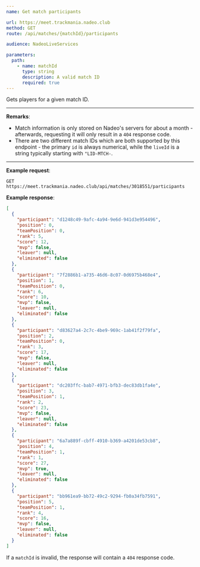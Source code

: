 ```yaml
---
name: Get match participants

url: https://meet.trackmania.nadeo.club
method: GET
route: /api/matches/{matchId}/participants

audience: NadeoLiveServices

parameters:
  path:
    - name: matchId
      type: string
      description: A valid match ID
      required: true
---
```


Gets players for a given match ID.

---

**Remarks**:

- Match information is only stored on Nadeo's servers for about a month - afterwards, requesting it will only result in a `404` response code.
- There are two different match IDs which are both supported by this endpoint - the primary `id` is always numerical, while the `liveId` is a string typically starting with `"LID-MTCH-`.

---

**Example request**:

```plain
GET https://meet.trackmania.nadeo.club/api/matches/3018551/participants
```

**Example response**:

```json
[
  {
    "participant": "d1248c49-9afc-4a94-9e6d-941d3e954496",
    "position": 0,
    "teamPosition": 0,
    "rank": 5,
    "score": 12,
    "mvp": false,
    "leaver": null,
    "eliminated": false
  },
  {
    "participant": "7f2886b1-a735-46d6-8c07-0d6975b468e4",
    "position": 1,
    "teamPosition": 0,
    "rank": 6,
    "score": 10,
    "mvp": false,
    "leaver": null,
    "eliminated": false
  },
  {
    "participant": "d83627a4-2c7c-4be9-969c-1ab41f2f79fa",
    "position": 2,
    "teamPosition": 0,
    "rank": 3,
    "score": 17,
    "mvp": false,
    "leaver": null,
    "eliminated": false
  },
  {
    "participant": "dc203ffc-bab7-4971-bfb3-dec83db1fa4e",
    "position": 3,
    "teamPosition": 1,
    "rank": 2,
    "score": 23,
    "mvp": false,
    "leaver": null,
    "eliminated": false
  },
  {
    "participant": "6a7a889f-cbff-4910-b369-a4201de53cb8",
    "position": 4,
    "teamPosition": 1,
    "rank": 1,
    "score": 27,
    "mvp": true,
    "leaver": null,
    "eliminated": false
  },
  {
    "participant": "bb961ea9-bb72-49c2-9294-fb0a34fb7591",
    "position": 5,
    "teamPosition": 1,
    "rank": 4,
    "score": 16,
    "mvp": false,
    "leaver": null,
    "eliminated": false
  }
]
```

If a `matchId` is invalid, the response will contain a `404` response code.
